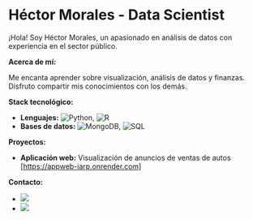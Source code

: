  # Héctor Morales - Data Scientist
 
¡Hola! Soy Héctor Morales, un apasionado en análisis de datos con experiencia en el sector público. 

**Acerca de mí:**

Me encanta aprender sobre visualización, análisis de datos y finanzas. Disfruto compartir mis conocimientos con los demás.

**Stack tecnológico:**

* **Lenguajes:** ![Python](https://img.shields.io/badge/Python-3776AB?style=for-the-badge&logo=python&logoColor=white), ![R](https://img.shields.io/badge/R-276DC3?style=for-the-badge&logo=r&logoColor=white)
* **Bases de datos:** ![MongoDB](https://img.shields.io/badge/MongoDB-47A248?style=for-the-badge&logo=mongodb&logoColor=white), ![SQL](https://img.shields.io/badge/SQL-0057B8?style=for-the-badge&logo=sql&logoColor=white)

**Proyectos:**

* **Aplicación web:** Visualización de anuncios de ventas de autos [https://appweb-iarp.onrender.com]

**Contacto:**

* [![](https://img.shields.io/badge/Correo-30B980?style=for-the-badge&logo=minutemailer&logoColor=white)](hector.rld@comunidad.unam.mx)
* [![](https://img.shields.io/badge/LinkedIn-0077B5?style=for-the-badge&logo=linkedin&logoColor=white)](https://www.linkedin.com/in/hector-morales-o/)


